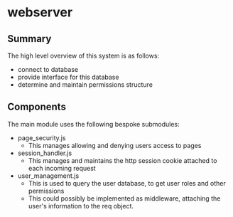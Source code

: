 # webserver
## Summary
The high level overview of this system is as follows:
- connect to database
- provide interface for this database
- determine and maintain permissions structure

## Components
The main module uses the following bespoke submodules:
- page_security.js
  - This manages allowing and denying users access to pages
- session_handler.js
  - This manages and maintains the http session cookie attached to each incoming request
- user_management.js
  - This is used to query the user database, to get user roles and other permissions
  - This could possibly be implemented as middleware, attaching the user's information to the req object.
